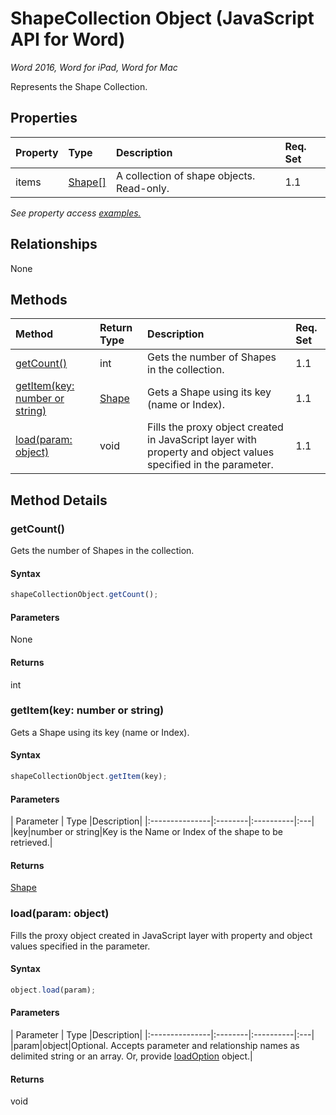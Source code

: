 # ShapeCollection Object (JavaScript API for Word)

_Word 2016, Word for iPad, Word for Mac_

Represents the Shape Collection.

## Properties

| Property	   | Type	|Description| Req. Set|
|:---------------|:--------|:----------|:----|
|items|[Shape[]](shape.md)|A collection of shape objects. Read-only.|1.1||

_See property access [examples.](#property-access-examples)_

## Relationships
None


## Methods

| Method		   | Return Type	|Description| Req. Set|
|:---------------|:--------|:----------|:----|
|[getCount()](#getcount)|int|Gets the number of Shapes in the collection.|1.1|
|[getItem(key: number or string)](#getitemkey-number-or-string)|[Shape](shape.md)|Gets a Shape using its key (name or Index).|1.1|
|[load(param: object)](#loadparam-object)|void|Fills the proxy object created in JavaScript layer with property and object values specified in the parameter.|1.1|

## Method Details


### getCount()
Gets the number of Shapes in the collection.

#### Syntax
```js
shapeCollectionObject.getCount();
```

#### Parameters
None

#### Returns
int

### getItem(key: number or string)
Gets a Shape using its key (name or Index).

#### Syntax
```js
shapeCollectionObject.getItem(key);
```

#### Parameters
| Parameter	   | Type	|Description|
|:---------------|:--------|:----------|:---|
|key|number or string|Key is the Name or Index of the shape to be retrieved.|

#### Returns
[Shape](shape.md)

### load(param: object)
Fills the proxy object created in JavaScript layer with property and object values specified in the parameter.

#### Syntax
```js
object.load(param);
```

#### Parameters
| Parameter	   | Type	|Description|
|:---------------|:--------|:----------|:---|
|param|object|Optional. Accepts parameter and relationship names as delimited string or an array. Or, provide [loadOption](loadoption.md) object.|

#### Returns
void
